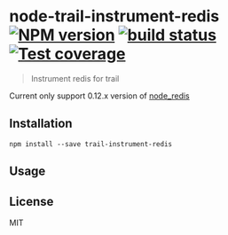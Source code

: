 # node-trail-instrument-redis [![NPM version][npm-image]][npm-url] [![build status][travis-image]][travis-url] [![Test coverage][coveralls-image]][coveralls-url]

> Instrument redis for trail

Current only support 0.12.x version of [node_redis](https://github.com/NodeRedis/node_redis)

## Installation

    npm install --save trail-instrument-redis

## Usage

## License

MIT

[npm-image]: https://img.shields.io/npm/v/trail-instrument-redis.svg?style=flat
[npm-url]: https://npmjs.org/package/trail-instrument-redis
[travis-image]: https://img.shields.io/travis/open-trail/node-trail-instrument-redis.svg?style=flat
[travis-url]: https://travis-ci.org/open-trail/node-trail-instrument-redis
[coveralls-image]: https://img.shields.io/coveralls/open-trail/node-trail-instrument-redis.svg?style=flat
[coveralls-url]: https://coveralls.io/r/open-trail/node-trail-instrument-redis?branch=master
